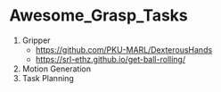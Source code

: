 # Awesome_Grasp_Tasks

1. Gripper
   - https://github.com/PKU-MARL/DexterousHands
   - https://srl-ethz.github.io/get-ball-rolling/
3. Motion Generation
4. Task Planning
